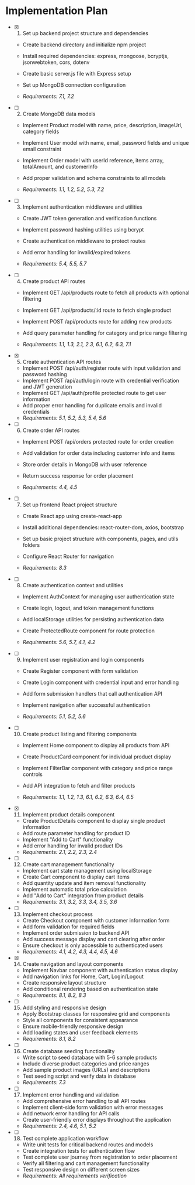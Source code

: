 # Implementation Plan

- [x] 1. Set up backend project structure and dependencies



  - Create backend directory and initialize npm project
  - Install required dependencies: express, mongoose, bcryptjs, jsonwebtoken, cors, dotenv
  - Create basic server.js file with Express setup
  - Set up MongoDB connection configuration



  - _Requirements: 7.1, 7.2_

- [ ] 2. Create MongoDB data models
  - Implement Product model with name, price, description, imageUrl, category fields


  - Implement User model with name, email, password fields and unique email constraint
  - Implement Order model with userId reference, items array, totalAmount, and customerInfo
  - Add proper validation and schema constraints to all models
  - _Requirements: 1.1, 1.2, 5.2, 5.3, 7.2_



- [ ] 3. Implement authentication middleware and utilities
  - Create JWT token generation and verification functions
  - Implement password hashing utilities using bcrypt
  - Create authentication middleware to protect routes
  - Add error handling for invalid/expired tokens


  - _Requirements: 5.4, 5.5, 5.7_

- [ ] 4. Create product API routes
  - Implement GET /api/products route to fetch all products with optional filtering
  - Implement GET /api/products/:id route to fetch single product


  - Implement POST /api/products route for adding new products
  - Add query parameter handling for category and price range filtering
  - _Requirements: 1.1, 1.3, 2.1, 2.3, 6.1, 6.2, 6.3, 7.1_

- [x] 5. Create authentication API routes


  - Implement POST /api/auth/register route with input validation and password hashing
  - Implement POST /api/auth/login route with credential verification and JWT generation
  - Implement GET /api/auth/profile protected route to get user information
  - Add proper error handling for duplicate emails and invalid credentials
  - _Requirements: 5.1, 5.2, 5.3, 5.4, 5.6_



- [ ] 6. Create order API routes
  - Implement POST /api/orders protected route for order creation
  - Add validation for order data including customer info and items
  - Store order details in MongoDB with user reference


  - Return success response for order placement
  - _Requirements: 4.4, 4.5_

- [ ] 7. Set up frontend React project structure
  - Create React app using create-react-app


  - Install additional dependencies: react-router-dom, axios, bootstrap
  - Set up basic project structure with components, pages, and utils folders
  - Configure React Router for navigation
  - _Requirements: 8.3_



- [ ] 8. Create authentication context and utilities
  - Implement AuthContext for managing user authentication state
  - Create login, logout, and token management functions
  - Add localStorage utilities for persisting authentication data
  - Create ProtectedRoute component for route protection


  - _Requirements: 5.6, 5.7, 4.1, 4.2_

- [ ] 9. Implement user registration and login components
  - Create Register component with form validation
  - Create Login component with credential input and error handling
  - Add form submission handlers that call authentication API


  - Implement navigation after successful authentication
  - _Requirements: 5.1, 5.2, 5.6_

- [ ] 10. Create product listing and filtering components
  - Implement Home component to display all products from API
  - Create ProductCard component for individual product display


  - Implement FilterBar component with category and price range controls
  - Add API integration to fetch and filter products
  - _Requirements: 1.1, 1.2, 1.3, 6.1, 6.2, 6.3, 6.4, 6.5_

- [x] 11. Implement product details component


  - Create ProductDetails component to display single product information
  - Add route parameter handling for product ID
  - Implement "Add to Cart" functionality
  - Add error handling for invalid product IDs
  - _Requirements: 2.1, 2.2, 2.3, 2.4_

- [ ] 12. Create cart management functionality
  - Implement cart state management using localStorage
  - Create Cart component to display cart items
  - Add quantity update and item removal functionality
  - Implement automatic total price calculation
  - Add "Add to Cart" integration from product details
  - _Requirements: 3.1, 3.2, 3.3, 3.4, 3.5, 3.6_

- [ ] 13. Implement checkout process
  - Create Checkout component with customer information form
  - Add form validation for required fields
  - Implement order submission to backend API
  - Add success message display and cart clearing after order
  - Ensure checkout is only accessible to authenticated users
  - _Requirements: 4.1, 4.2, 4.3, 4.4, 4.5, 4.6_

- [x] 14. Create navigation and layout components


  - Implement Navbar component with authentication status display
  - Add navigation links for Home, Cart, Login/Logout
  - Create responsive layout structure
  - Add conditional rendering based on authentication state
  - _Requirements: 8.1, 8.2, 8.3_

- [ ] 15. Add styling and responsive design
  - Apply Bootstrap classes for responsive grid and components
  - Style all components for consistent appearance
  - Ensure mobile-friendly responsive design
  - Add loading states and user feedback elements
  - _Requirements: 8.1, 8.2_

- [ ] 16. Create database seeding functionality
  - Write script to seed database with 5-6 sample products
  - Include diverse product categories and price ranges
  - Add sample product images (URLs) and descriptions
  - Test seeding script and verify data in database
  - _Requirements: 7.3_

- [ ] 17. Implement error handling and validation
  - Add comprehensive error handling to all API routes
  - Implement client-side form validation with error messages
  - Add network error handling for API calls
  - Create user-friendly error displays throughout the application
  - _Requirements: 2.4, 4.6, 5.1, 5.2_

- [ ] 18. Test complete application workflow
  - Write unit tests for critical backend routes and models
  - Create integration tests for authentication flow
  - Test complete user journey from registration to order placement
  - Verify all filtering and cart management functionality
  - Test responsive design on different screen sizes
  - _Requirements: All requirements verification_